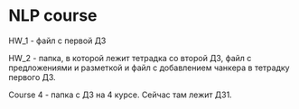 # NLP course

HW_1 - файл с первой ДЗ

HW_2 - папка, в которой лежит тетрадка со второй ДЗ, файл с предложениями и разметкой и файл с добавлением чанкера в тетрадку первого ДЗ.

Course 4 - папка с ДЗ на 4 курсе. Сейчас там лежит ДЗ1.
